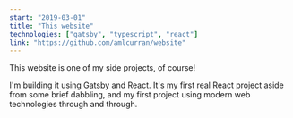 ```yaml
---
start: "2019-03-01"
title: "This website"
technologies: ["gatsby", "typescript", "react"]
link: "https://github.com/amlcurran/website"
---
```

This website is one of my side projects, of course!

I'm building it using [Gatsby](https://www.gatsbyjs.org/) and React. It's my first real React project aside from some brief dabbling, and my first project using modern web technologies through and through. 